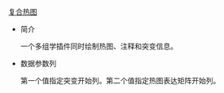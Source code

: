 [复合热图](/basic/complex-heatmap)

- 简介

  一个多组学插件同时绘制热图、注释和突变信息。

- 数据参数列

  第一个值指定突变开始列。第二个值指定热图表达矩阵开始列。